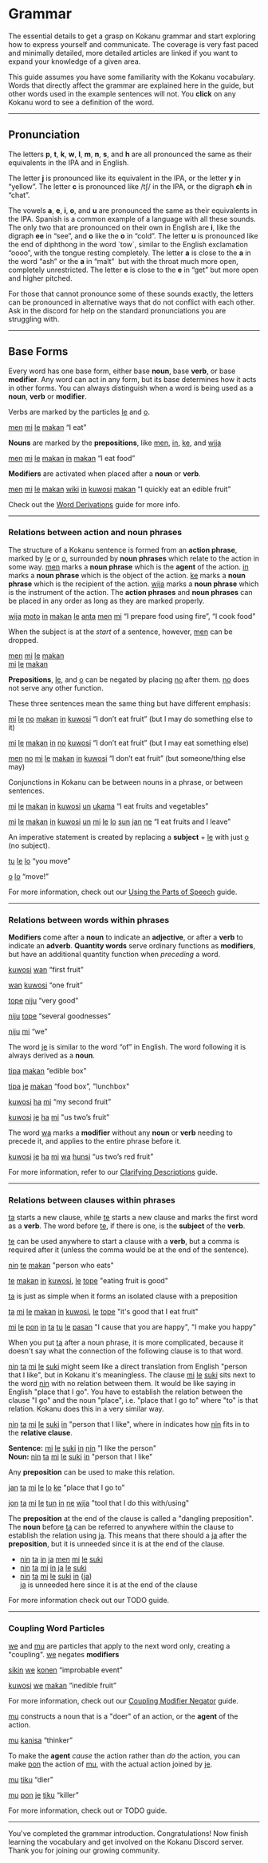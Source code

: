 # Grammar
The essential details to get a grasp on Kokanu grammar and start exploring how to express yourself and communicate. The coverage is very fast paced and minimally detailed, more detailed articles are linked if you want to expand your knowledge of a given area.

This guide assumes you have some familiarity with the Kokanu vocabulary. Words that directly affect the grammar are explained here in the guide, but other words used in the example sentences will not. You **click** on any Kokanu word to see a definition of the word.

* * *

Pronunciation
-------------

The letters **p**, **t**, **k**, **w**, **l**, **m**, **n**, **s**, and **h** are all pronounced the same as their equivalents in the IPA and in English.

The letter **j** is pronounced like its equivalent in the IPA, or the letter **y** in “yellow”. The letter **c** is pronounced like ​​/tʃ/ in the IPA, or the digraph **ch** in “chat”.

The vowels **a**, **e**, **i**, **o**, and **u** are pronounced the same as their equivalents in the IPA. Spanish is a common example of a language with all these sounds. The only two that are pronounced on their own in English are **i**, like the digraph **ee** in “see”, and **o** like the **o** in “cold”. The letter **u** is pronounced like the end of diphthong in the word \`tow\`, similar to the English exclamation “oooo”, with the tongue resting completely. The letter **a** is close to the **a** in the word “ash” or the **a** in “malt”  but with the throat much more open, completely unrestricted. The letter **e** is close to the **e** in “get” but more open and higher pitched.    

For those that cannot pronounce some of these sounds exactly, the letters can be pronounced in alternative ways that do not conflict with each other. Ask in the discord for help on the standard pronunciations you are struggling with.

* * *

Base Forms
----------

Every word has one base form, either base **noun**, base **verb**, or base **modifier**. Any word can act in any form, but its base determines how it acts in other forms. You can always distinguish when a word is being used as a **noun**, **verb** or **modifier**.

Verbs are marked by the particles [le](index.php?option=com_content&view=article&id=134&catid=8 "verb marker") and [o](index.php?option=com_content&view=article&id=217&catid=8 "imperative/deontic marker").

[men](index.php?option=com_content&view=article&id=173&catid=8 "subject marker") [mi](index.php?option=com_content&view=article&id=178&catid=8 "I/me") [le](index.php?option=com_content&view=article&id=134&catid=8 "verb marker") [makan](index.php?option=com_content&view=article&id=149&catid=8 "to consume (food)") “I eat”

**Nouns** are marked by the **prepositions**, like [men](index.php?option=com_content&view=article&id=173&catid=8 "subject marker"), [in](index.php?option=com_content&view=article&id=45&catid=8 "direct object marker"), [ke](index.php?option=com_content&view=article&id=86&catid=8 "towards"), and [wija](index.php?option=com_content&view=article&id=456&catid=8 "via/through/using")

[men](index.php?option=com_content&view=article&id=173&catid=8 "subject marker") [mi](index.php?option=com_content&view=article&id=178&catid=8 "I/me") [le](index.php?option=com_content&view=article&id=134&catid=8 "verb marker") [makan](index.php?option=com_content&view=article&id=149&catid=8 "to consume (food)") [in](index.php?option=com_content&view=article&id=45&catid=8 "direct object marker") [makan](index.php?option=com_content&view=article&id=149&catid=8 "to consume (food)") “I eat food”

**Modifiers** are activated when placed after a **noun** or **verb**.

[men](index.php?option=com_content&view=article&id=173&catid=8 "subject marker") [mi](index.php?option=com_content&view=article&id=178&catid=8 "I/me") [le](index.php?option=com_content&view=article&id=134&catid=8 "verb marker") [makan](index.php?option=com_content&view=article&id=149&catid=8 "to consume (food)") [wiki](index.php?option=com_content&view=article&id=458&catid=8 "quickly") [in](index.php?option=com_content&view=article&id=45&catid=8 "direct object marker") [kuwosi](index.php?option=com_content&view=article&id=126&catid=8 "fruit") [makan](index.php?option=com_content&view=article&id=149&catid=8 "to consume (food)") “I quickly eat an edible fruit”

Check out the [Word Derivations](grammar/word-derivations.md) guide for more info.

* * *

### Relations between action and noun phrases

The structure of a Kokanu sentence is formed from an **action phrase**, marked by [le](index.php?option=com_content&view=article&id=134&catid=8 "verb marker") or [o](index.php?option=com_content&view=article&id=217&catid=8 "imperative/deontic marker"), surrounded by **noun phrases** which relate to the action in some way. [men](index.php?option=com_content&view=article&id=173&catid=8 "subject marker") marks a **noun phrase** which is the **agent** of the action. [in](index.php?option=com_content&view=article&id=45&catid=8 "direct object marker") marks a **noun phrase** which is the object of the action. [ke](index.php?option=com_content&view=article&id=86&catid=8 "towards") marks a **noun phrase** which is the recipient of the action. [wija](index.php?option=com_content&view=article&id=456&catid=8 "via/through/using") marks a **noun phrase** which is the instrument of the action. The **action phrases** and **noun phrases** can be placed in any order as long as they are marked properly.

[wija](index.php?option=com_content&view=article&id=456&catid=8 "via/through/using") [moto](index.php?option=com_content&view=article&id=185&catid=8 "fire") [in](index.php?option=com_content&view=article&id=45&catid=8 "direct object marker") [makan](index.php?option=com_content&view=article&id=149&catid=8 "to consume (food)") [le](index.php?option=com_content&view=article&id=134&catid=8 "verb marker") [anta](index.php?option=com_content&view=article&id=24&catid=8 "to ready (a prepared entity)") [men](index.php?option=com_content&view=article&id=173&catid=8 "subject marker") [mi](index.php?option=com_content&view=article&id=178&catid=8 "I/me") “I prepare food using fire”, “I cook food”

When the subject is at the _start_ of a sentence, however, [men](index.php?option=com_content&view=article&id=173&catid=8 "subject marker") can be dropped.

[men](index.php?option=com_content&view=article&id=173&catid=8 "subject marker") [mi](index.php?option=com_content&view=article&id=178&catid=8 "I/me") [le](index.php?option=com_content&view=article&id=134&catid=8 "verb marker") [makan](index.php?option=com_content&view=article&id=149&catid=8 "to consume (food)")  
[mi](index.php?option=com_content&view=article&id=178&catid=8 "I/me") [le](index.php?option=com_content&view=article&id=134&catid=8 "verb marker") [makan](index.php?option=com_content&view=article&id=149&catid=8 "to consume (food)")

**Prepositions**, [le](index.php?option=com_content&view=article&id=134&catid=8 "verb marker"), and [o](index.php?option=com_content&view=article&id=217&catid=8 "imperative/deontic marker") can be negated by placing [no](index.php?option=com_content&view=article&id=150&catid=8 "particle negator") after them. [no](index.php?option=com_content&view=article&id=150&catid=8 "particle negator") does not serve any other function.

These three sentences mean the same thing but have different emphasis:

[mi](index.php?option=com_content&view=article&id=178&catid=8 "I/me") [le](index.php?option=com_content&view=article&id=134&catid=8 "verb marker") [no](index.php?option=com_content&view=article&id=150&catid=8 "particle negator") [makan](index.php?option=com_content&view=article&id=149&catid=8 "to consume (food)") [in](index.php?option=com_content&view=article&id=45&catid=8 "direct object marker") [kuwosi](index.php?option=com_content&view=article&id=126&catid=8 "fruit") “I don’t eat fruit” (but I may do something else to it)

[mi](index.php?option=com_content&view=article&id=178&catid=8 "I/me") [le](index.php?option=com_content&view=article&id=134&catid=8 "verb marker") [makan](index.php?option=com_content&view=article&id=149&catid=8 "to consume (food)") [in](index.php?option=com_content&view=article&id=45&catid=8 "direct object marker") [no](index.php?option=com_content&view=article&id=150&catid=8 "particle negator") [kuwosi](index.php?option=com_content&view=article&id=126&catid=8 "fruit") “I don’t eat fruit” (but I may eat something else)  

[men](index.php?option=com_content&view=article&id=173&catid=8 "subject marker") [no](index.php?option=com_content&view=article&id=150&catid=8 "particle negator") [mi](index.php?option=com_content&view=article&id=178&catid=8 "I/me") [le](index.php?option=com_content&view=article&id=134&catid=8 "verb marker") [makan](index.php?option=com_content&view=article&id=149&catid=8 "to consume (food)") [in](index.php?option=com_content&view=article&id=45&catid=8 "direct object marker") [kuwosi](index.php?option=com_content&view=article&id=126&catid=8 "fruit") “I don’t eat fruit” (but someone/thing else may)

Conjunctions in Kokanu can be between nouns in a phrase, or between sentences.

[mi](index.php?option=com_content&view=article&id=178&catid=8 "I/me") [le](index.php?option=com_content&view=article&id=134&catid=8 "verb marker") [makan](index.php?option=com_content&view=article&id=149&catid=8 "to consume (food)") [in](index.php?option=com_content&view=article&id=45&catid=8 "direct object marker") [kuwosi](index.php?option=com_content&view=article&id=126&catid=8 "fruit") [un](index.php?option=com_content&view=article&id=444&catid=8 "and") [ukama](index.php?option=com_content&view=article&id=438&catid=8 "plant/vegetable") “I eat fruits and vegetables”

[mi](index.php?option=com_content&view=article&id=178&catid=8 "I/me") [le](index.php?option=com_content&view=article&id=134&catid=8 "verb marker") [makan](index.php?option=com_content&view=article&id=149&catid=8 "to consume (food)") [in](index.php?option=com_content&view=article&id=45&catid=8 "direct object marker") [kuwosi](index.php?option=com_content&view=article&id=126&catid=8 "fruit") [un](index.php?option=com_content&view=article&id=444&catid=8 "and") [mi](index.php?option=com_content&view=article&id=178&catid=8 "I/me") [le](index.php?option=com_content&view=article&id=134&catid=8 "verb marker") [lo](index.php?option=com_content&view=article&id=31&catid=8 "movement") [sun](index.php?option=com_content&view=article&id=383&catid=8 "from") [jan](index.php?option=com_content&view=article&id=55&catid=8 "place/location") [ne](index.php?option=com_content&view=article&id=203&catid=8 "this") “I eat fruits and I leave”

An imperative statement is created by replacing a **subject** + [le](index.php?option=com_content&view=article&id=134&catid=8 "verb marker") with just [o](index.php?option=com_content&view=article&id=217&catid=8 "imperative/deontic marker") (no subject).

[tu](index.php?option=com_content&view=article&id=427&catid=8 "you") [le](index.php?option=com_content&view=article&id=134&catid=8 "verb marker") [lo](index.php?option=com_content&view=article&id=31&catid=8 "movement") “you move”

[o](index.php?option=com_content&view=article&id=217&catid=8 "imperative/deontic marker") [lo](index.php?option=com_content&view=article&id=31&catid=8 "movement") “move!”

For more information, check out our [Using the Parts of Speech](grammar/using-the-parts-of-speech.md) guide.

* * *

### Relations between words within phrases

**Modifiers** come after a **noun** to indicate an **adjective**, or after a **verb** to indicate an **adverb**. **Quantity words** serve ordinary functions as **modifiers**, but have an additional quantity function when _preceding_ a word.

[kuwosi](index.php?option=com_content&view=article&id=126&catid=8 "fruit") [wan](index.php?option=com_content&view=article&id=452&catid=8 "one") “first fruit”

[wan](index.php?option=com_content&view=article&id=452&catid=8 "one") [kuwosi](index.php?option=com_content&view=article&id=126&catid=8 "fruit") “one fruit”

[tope](index.php?option=com_content&view=article&id=425&catid=8 "good") [niju](index.php?option=com_content&view=article&id=209&catid=8 "many") “very good”

[niju](index.php?option=com_content&view=article&id=209&catid=8 "many") [tope](index.php?option=com_content&view=article&id=425&catid=8 "good") “several goodnesses”

[niju](index.php?option=com_content&view=article&id=209&catid=8 "many") [mi](index.php?option=com_content&view=article&id=178&catid=8 "I/me") “we”

The word [je](index.php?option=com_content&view=article&id=60&catid=8 "of") is similar to the word “of” in English. The word following it is always derived as a **noun**.

[tipa](index.php?option=com_content&view=article&id=416&catid=8 "container") [makan](index.php?option=com_content&view=article&id=149&catid=8 "to consume (food)") “edible box”

[tipa](index.php?option=com_content&view=article&id=416&catid=8 "container") [je](index.php?option=com_content&view=article&id=60&catid=8 "of") [makan](index.php?option=com_content&view=article&id=149&catid=8 "to consume (food)") “food box”, "lunchbox"

[kuwosi](index.php?option=com_content&view=article&id=126&catid=8 "fruit") [ha](index.php?option=com_content&view=article&id=270&catid=8 "two") [mi](index.php?option=com_content&view=article&id=178&catid=8 "I/me") “my second fruit”

[kuwosi](index.php?option=com_content&view=article&id=126&catid=8 "fruit") [je](index.php?option=com_content&view=article&id=60&catid=8 "of") [ha](index.php?option=com_content&view=article&id=270&catid=8 "two") [mi](index.php?option=com_content&view=article&id=178&catid=8 "I/me") "us two’s fruit”

The word [wa](index.php?option=com_content&view=article&id=462&catid=8 "noun phrase collapser") marks a **modifier** without any **noun** or **verb** needing to precede it, and applies to the entire phrase before it.

[kuwosi](index.php?option=com_content&view=article&id=126&catid=8 "fruit") [je](index.php?option=com_content&view=article&id=60&catid=8 "of") [ha](index.php?option=com_content&view=article&id=270&catid=8 "two") [mi](index.php?option=com_content&view=article&id=178&catid=8 "I/me") [wa](index.php?option=com_content&view=article&id=462&catid=8 "noun phrase collapser") [hunsi](index.php?option=com_content&view=article&id=446&catid=8 "red") “us two’s red fruit”

For more information, refer to our [Clarifying Descriptions](grammar/clarifying-descriptions.md) guide.

* * *

### Relations between clauses within phrases

[ta](index.php?option=com_content&view=article&id=387&catid=8 "relative clause marker") starts a new clause, while [te](index.php?option=com_content&view=article&id=32&catid=8 "relative clause verb marker") starts a new clause and marks the first word as a **verb**. The word before [te](index.php?option=com_content&view=article&id=32&catid=8 "relative clause verb marker"), if there is one, is the **subject** of the **verb**.

[te](index.php?option=com_content&view=article&id=32&catid=8 "relative clause verb marker") can be used anywhere to start a clause with a **verb**, but a comma is required after it (unless the comma would be at the end of the sentence).

[nin](index.php?option=com_content&view=article&id=212&catid=8 "person") [te](index.php?option=com_content&view=article&id=32&catid=8 "relative clause verb marker") [makan](index.php?option=com_content&view=article&id=149&catid=8 "to consume (food)") "person who eats"

[te](index.php?option=com_content&view=article&id=32&catid=8 "relative clause verb marker") [makan](index.php?option=com_content&view=article&id=149&catid=8 "to consume (food)") [in](index.php?option=com_content&view=article&id=45&catid=8 "direct object marker") [kuwosi](index.php?option=com_content&view=article&id=126&catid=8 "fruit"), [le](index.php?option=com_content&view=article&id=134&catid=8 "verb marker") [tope](index.php?option=com_content&view=article&id=425&catid=8 "good") "eating fruit is good"

[ta](index.php?option=com_content&view=article&id=387&catid=8 "relative clause marker") is just as simple when it forms an isolated clause with a preposition

[ta](index.php?option=com_content&view=article&id=387&catid=8 "relative clause marker") [mi](index.php?option=com_content&view=article&id=178&catid=8 "I/me") [le](index.php?option=com_content&view=article&id=134&catid=8 "verb marker") [makan](index.php?option=com_content&view=article&id=149&catid=8 "to consume (food)") [in](index.php?option=com_content&view=article&id=45&catid=8 "direct object marker") [kuwosi](index.php?option=com_content&view=article&id=126&catid=8 "fruit"), [le](index.php?option=com_content&view=article&id=134&catid=8 "verb marker") [tope](index.php?option=com_content&view=article&id=425&catid=8 "good") "it's good that I eat fruit"

[mi](index.php?option=com_content&view=article&id=178&catid=8 "I/me") [le](index.php?option=com_content&view=article&id=134&catid=8 "verb marker") [pon](index.php?option=com_content&view=article&id=153&catid=8 "to cause (an effect)") [in](index.php?option=com_content&view=article&id=45&catid=8 "direct object marker") [ta](index.php?option=com_content&view=article&id=387&catid=8 "relative clause marker") [tu](index.php?option=com_content&view=article&id=427&catid=8 "you") [le](index.php?option=com_content&view=article&id=134&catid=8 "verb marker") [pasan](index.php?option=com_content&view=article&id=239&catid=8 "happy") "I cause that you are happy", "I make you happy"

When you put [ta](index.php?option=com_content&view=article&id=387&catid=8 "relative clause marker") after a noun phrase, it is more complicated, because it doesn't say what the connection of the following clause is to that word.

[nin](index.php?option=com_content&view=article&id=212&catid=8 "person") [ta](index.php?option=com_content&view=article&id=387&catid=8 "relative clause marker") [mi](index.php?option=com_content&view=article&id=178&catid=8 "I/me") [le](index.php?option=com_content&view=article&id=134&catid=8 "verb marker") [suki](index.php?option=com_content&view=article&id=381&catid=8 "to like (a preference)") might seem like a direct translation from English "person that I like", but in Kokanu it's meaningless. The clause [mi](index.php?option=com_content&view=article&id=178&catid=8 "I/me") [le](index.php?option=com_content&view=article&id=134&catid=8 "verb marker") [suki](index.php?option=com_content&view=article&id=381&catid=8 "to like (a preference)") sits next to the word [nin](index.php?option=com_content&view=article&id=212&catid=8 "person") with no relation between them. It would be like saying in English "place that I go". You have to establish the relation between the clause "I go" and the noun "place", i.e. "place that I go to" where "to" is that relation. Kokanu does this in a very similar way.

[nin](index.php?option=com_content&view=article&id=212&catid=8 "person") [ta](index.php?option=com_content&view=article&id=387&catid=8 "relative clause marker") [mi](index.php?option=com_content&view=article&id=178&catid=8 "I/me") [le](index.php?option=com_content&view=article&id=134&catid=8 "verb marker") [suki](index.php?option=com_content&view=article&id=381&catid=8 "to like (a preference)") [in](index.php?option=com_content&view=article&id=45&catid=8 "direct object marker") "person that I like", where in indicates how [nin](index.php?option=com_content&view=article&id=212&catid=8 "person") fits in to the **relative clause**.

**Sentence:** [mi](index.php?option=com_content&view=article&id=178&catid=8 "I/me") [le](index.php?option=com_content&view=article&id=134&catid=8 "verb marker") [suki](index.php?option=com_content&view=article&id=381&catid=8 "to like (a preference)") [in](index.php?option=com_content&view=article&id=45&catid=8 "direct object marker") [nin](index.php?option=com_content&view=article&id=212&catid=8 "person") "I like the person"  
**Noun:** [nin](index.php?option=com_content&view=article&id=212&catid=8 "person") [ta](index.php?option=com_content&view=article&id=387&catid=8 "relative clause marker") [mi](index.php?option=com_content&view=article&id=178&catid=8 "I/me") [le](index.php?option=com_content&view=article&id=134&catid=8 "verb marker") [suki](index.php?option=com_content&view=article&id=381&catid=8 "to like (a preference)") [in](index.php?option=com_content&view=article&id=45&catid=8 "direct object marker") "person that I like"

Any **preposition** can be used to make this relation.

[jan](index.php?option=com_content&view=article&id=55&catid=8 "place/location") [ta](index.php?option=com_content&view=article&id=387&catid=8 "relative clause marker") [mi](index.php?option=com_content&view=article&id=178&catid=8 "I/me") [le](index.php?option=com_content&view=article&id=134&catid=8 "verb marker") [lo](index.php?option=com_content&view=article&id=31&catid=8 "movement") [ke](index.php?option=com_content&view=article&id=86&catid=8 "towards") "place that I go to"

[jon](index.php?option=com_content&view=article&id=62&catid=8 "to use (tool)") [ta](index.php?option=com_content&view=article&id=387&catid=8 "relative clause marker") [mi](index.php?option=com_content&view=article&id=178&catid=8 "I/me") [le](index.php?option=com_content&view=article&id=134&catid=8 "verb marker") [tun](index.php?option=com_content&view=article&id=430&catid=8 "to do (action)") [in](index.php?option=com_content&view=article&id=45&catid=8 "direct object marker") [ne](index.php?option=com_content&view=article&id=203&catid=8 "this") [wija](index.php?option=com_content&view=article&id=456&catid=8 "via/through/using") "tool that I do this with/using"

The **preposition** at the end of the clause is called a "dangling preposition". The **noun** before [ta](index.php?option=com_content&view=article&id=387&catid=8 "relative clause marker") can be referred to anywhere within the clause to establish the relation using [ja](index.php?option=com_content&view=article&id=52&catid=8 "they/he/she"). This means that there should a [ja](index.php?option=com_content&view=article&id=52&catid=8 "they/he/she") after the **preposition**, but it is unneeded since it is at the end of the clause.

*   [nin](index.php?option=com_content&view=article&id=212&catid=8 "person") [ta](index.php?option=com_content&view=article&id=387&catid=8 "relative clause marker") [in](index.php?option=com_content&view=article&id=45&catid=8 "direct object marker") [ja](index.php?option=com_content&view=article&id=52&catid=8 "they/he/she") [men](index.php?option=com_content&view=article&id=173&catid=8 "subject marker") [mi](index.php?option=com_content&view=article&id=178&catid=8 "I/me") [le](index.php?option=com_content&view=article&id=134&catid=8 "verb marker") [suki](index.php?option=com_content&view=article&id=381&catid=8 "to like (a preference)")
*   [nin](index.php?option=com_content&view=article&id=212&catid=8 "person") [ta](index.php?option=com_content&view=article&id=387&catid=8 "relative clause marker") [mi](index.php?option=com_content&view=article&id=178&catid=8 "I/me") [in](index.php?option=com_content&view=article&id=45&catid=8 "direct object marker") [ja](index.php?option=com_content&view=article&id=52&catid=8 "they/he/she") [le](index.php?option=com_content&view=article&id=134&catid=8 "verb marker") [suki](index.php?option=com_content&view=article&id=381&catid=8 "to like (a preference)")
*   [nin](index.php?option=com_content&view=article&id=212&catid=8 "person") [ta](index.php?option=com_content&view=article&id=387&catid=8 "relative clause marker") [mi](index.php?option=com_content&view=article&id=178&catid=8 "I/me") [le](index.php?option=com_content&view=article&id=134&catid=8 "verb marker") [suki](index.php?option=com_content&view=article&id=381&catid=8 "to like (a preference)") [in](index.php?option=com_content&view=article&id=45&catid=8 "direct object marker") ([ja](index.php?option=com_content&view=article&id=52&catid=8 "they/he/she"))  
    [ja](index.php?option=com_content&view=article&id=52&catid=8 "they/he/she") is unneeded here since it is at the end of the clause

For more information check out our TODO guide.

* * *

### Coupling Word Particles

[we](grammar/coupling-modifier-negator.md) and [mu](index.php?option=com_content&view=article&id=186&catid=8 "coupling agent noun verb marker") are particles that apply to the next word only, creating a "coupling". [we](grammar/coupling-modifier-negator.md) negates **modifiers**

[sikin](index.php?option=com_content&view=article&id=308&catid=8 "event") [we](grammar/coupling-modifier-negator.md) [konen](index.php?option=com_content&view=article&id=102&catid=8 "possible/likely") “improbable event”

[kuwosi](index.php?option=com_content&view=article&id=126&catid=8 "fruit") [we](index.php?option=com_content&view=article&id=148&catid=8 "coupling modifier negator") [makan](index.php?option=com_content&view=article&id=149&catid=8 "to consume (food)") “inedible fruit”

For more information, check out our [Coupling Modifier Negator](index.php?option=com_content&view=article&id=147&catid=15) guide.

[mu](index.php?option=com_content&view=article&id=186&catid=8 "coupling agent noun verb marker") constructs a noun that is a "doer" of an action, or the **agent** of the action.

[mu](index.php?option=com_content&view=article&id=186&catid=8 "coupling agent noun verb marker") [kanisa](index.php?option=com_content&view=article&id=73&catid=8 "to think (thought)") “thinker”

To make the **agent** _cause_ the action rather than _do_ the action, you can make [pon](index.php?option=com_content&view=article&id=153&catid=8 "to cause (an effect)") the action of [mu](index.php?option=com_content&view=article&id=186&catid=8 "coupling agent noun verb marker"), with the actual action joined by [je](index.php?option=com_content&view=article&id=60&catid=8 "of").

[mu](index.php?option=com_content&view=article&id=186&catid=8 "coupling agent noun verb marker") [tiku](index.php?option=com_content&view=article&id=412&catid=8 "dead") “dier”

[mu](index.php?option=com_content&view=article&id=186&catid=8 "coupling agent noun verb marker") [pon](index.php?option=com_content&view=article&id=153&catid=8 "to cause (an effect)") [je](index.php?option=com_content&view=article&id=60&catid=8 "of") [tiku](index.php?option=com_content&view=article&id=412&catid=8 "dead") “killer”

For more information, check out or TODO guide.

* * *

You've completed the grammar introduction. Congratulations! Now finish learning the vocabulary and get involved on the Kokanu Discord server. Thank you for joining our growing community.
